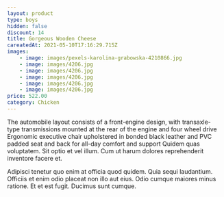 ```yaml
---
layout: product
type: boys
hidden: false
discount: 14
title: Gorgeous Wooden Cheese
careatedAt: 2021-05-10T17:16:29.715Z
images:
    - image: images/pexels-karolina-grabowska-4210866.jpg
    - image: images/4206.jpg
    - image: images/4206.jpg
    - image: images/4206.jpg
    - image: images/4206.jpg
    - image: images/4206.jpg
price: 522.00
category: Chicken
---
```

The automobile layout consists of a front-engine design, with transaxle-type transmissions mounted at the rear of the engine and four wheel drive
Ergonomic executive chair upholstered in bonded black leather and PVC padded seat and back for all-day comfort and support
Quidem quas voluptatem. Sit optio et vel illum. Cum ut harum dolores reprehenderit inventore facere et.
 Adipisci tenetur quo enim at officia quod quidem. Quia sequi laudantium. Officiis et enim odio placeat non illo aut eius. Odio cumque maiores minus ratione. Et et est fugit. Ducimus sunt cumque.
    